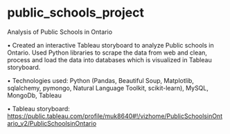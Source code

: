 # public_schools_project
Analysis of Public Schools in Ontario

•	Created an interactive Tableau storyboard to analyze Public schools in Ontario. Used Python libraries to scrape the data from web and clean, process and load the data into databases which is visualized in Tableau storyboard. 

•	Technologies used: Python (Pandas, Beautiful Soup, Matplotlib, sqlalchemy, pymongo, Natural Language Toolkit, scikit-learn), MySQL, MongoDb, Tableau

				
•	Tableau storyboard: https://public.tableau.com/profile/muk8640#!/vizhome/PublicSchoolsinOntario_v2/PublicSchoolsinOntario
